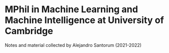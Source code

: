 # MPhil in Machine Learning and Machine Intelligence at University of Cambridge

Notes and material collected by Alejandro Santorum (2021-2022)
